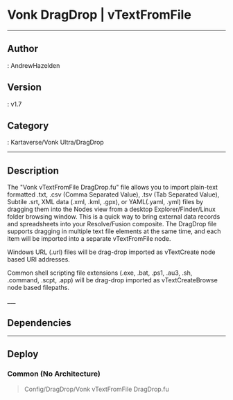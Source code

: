 # Vonk DragDrop | vTextFromFile
___

## Author
 : AndrewHazelden

## Version
 : v1.7

## Category
 : Kartaverse/Vonk Ultra/DragDrop
___

## Description
<p>The "Vonk vTextFromFile DragDrop.fu" file allows you to import plain-text formatted .txt, .csv (Comma Separated Value), .tsv (Tab Separated Value), Subtile .srt, XML data (.xml, .kml, .gpx), or YAML(.yaml, .yml) files by dragging them into the Nodes view from a desktop Explorer/Finder/Linux folder browsing window. This is a quick way to bring external data records and spreadsheets into your Resolve/Fusion composite. The DragDrop file supports dragging in multiple text file elements at the same time, and each item will be imported into a separate vTextFromFile node.</p>
	
<p>Windows URL (.url) files will be drag-drop imported as vTextCreate node based URI addresses.</p>

<p>Common shell scripting file extensions (.exe, .bat, .ps1, .au3, .sh, .command, .scpt, .app) will be drag-drop imported as vTextCreateBrowse node based filepaths.</p>
___

## Dependencies


___

## Deploy

### Common (No Architecture)

> Config/DragDrop/Vonk vTextFromFile DragDrop.fu  
